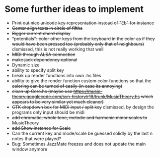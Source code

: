 Some further ideas to implement
===============================

* ~~Print out nice unicode key representation instead of "Eb" for instance~~
* ~~Center align texts in circle of fifths~~
* ~~Bigger current chord display~~
* ~~"potentials": color other keys from the keyboard in the color as if they
  would have been pressed too (probably only that of neighbours)~~ dismissed,
  this is not really working that well
* ~~MIDI through ALSA connection~~
* ~~make jack dependency optional~~
* Dynamic size
* ability to specify split key
* break up render functions into own .hs files
* ~~ability to give the render function custom color functions so that the
  coloring can be turned of easily (in case its annoying)~~
* ~~clean up Core.hs (maybe use https://music-theory.googlecode.com/svn-history/r18/trunk/MusicTheory.hs which appears to be very similar yet much cleaner)~~
* ~~GTK dropdown box for MIDI input / split key~~ dismissed, by design the programs only input should be midi
* ~~add chromatic, whole tone, melodic and harmonic minor scales to MusicTheory~~
* ~~add Show instance for Scale~~
* Can the current key and mode/scale be guessed solidly by the last n notes that were played?
* Bug: Sometimes JazzMate freezes and does not update the main window anymore
